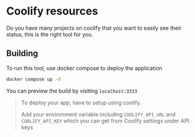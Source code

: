 # Coolify resources

Do you have many projects on coolify that you want to easily see their status, this is the right tool for you.



## Building

To run this tool, use docker compose to deploy the application

```bash
docker compose up -d
```

You can preview the build by visiting `localhost:3333`

> To deploy your app, have to setup using coolify.
>
> Add your environment variable including `COOLIFY_API_URL` and `COOLIFY_API_KEY` which you can get from Coolify settings under API keys